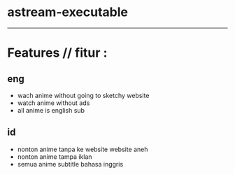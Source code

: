 # astream-executable

***

# Features // fitur :
## eng

- wach anime without going to sketchy website
- watch anime without ads
- all anime is english sub

## id

- nonton anime tanpa ke website website aneh
- nonton anime tampa iklan
- semua anime subtitle bahasa inggris
